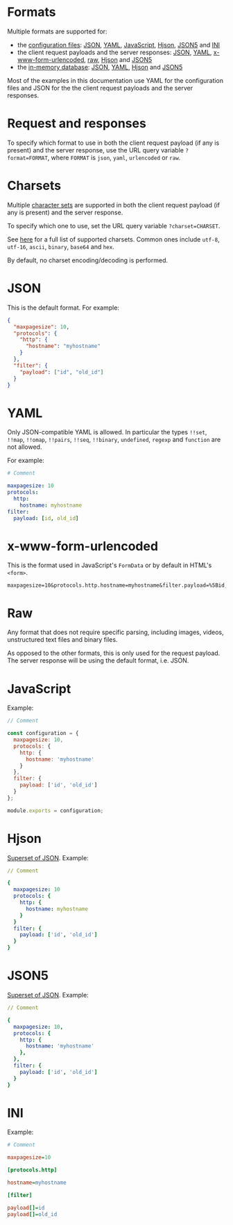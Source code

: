 # Formats

Multiple formats are supported for:
  - the [configuration files](configuration.md): [JSON](#json), [YAML](#yaml),
    [JavaScript](#javascript), [Hjson](#hjson), [JSON5](#json5) and [INI](#ini)
  - the client request payloads and the server responses: [JSON](#json),
    [YAML](#yaml), [x-www-form-urlencoded](#x-www-form-urlencoded),
    [raw](#raw), [Hjson](#hjson) and [JSON5](#json5)
  - the [in-memory database](memory_db.md#options): [JSON](#json),
    [YAML](#yaml), [Hjson](#hjson) and [JSON5](#json5)

Most of the examples in this documentation use YAML for the configuration files
and JSON for the the client request payloads and the server responses.

# Request and responses

To specify which format to use in both the client request payload (if any is
present) and the server response, use the URL query variable `?format=FORMAT`,
where `FORMAT` is `json`, `yaml`, `urlencoded` or `raw`.

# Charsets

Multiple [character sets](terminology.md#charset) are supported in both the
client request payload (if any is present) and the server response.

To specify which one to use, set the URL query variable `?charset=CHARSET`.

See [here](https://github.com/ashtuchkin/iconv-lite/wiki/Supported-Encodings)
for a full list of supported charsets. Common ones include `utf-8`, `utf-16`,
`ascii`, `binary`, `base64` and `hex`.

By default, no charset encoding/decoding is performed.

# JSON

This is the default format. For example:

```json
{
  "maxpagesize": 10,
  "protocols": {
    "http": {
      "hostname": "myhostname"
    }
  },
  "filter": {
    "payload": ["id", "old_id"]
  }
}
```

# YAML

Only JSON-compatible YAML is allowed. In particular the types `!!set`,
`!!map`, `!!omap`, `!!pairs`, `!!seq`, `!!binary`, `undefined`, `regexp` and
`function` are not allowed.

For example:

```yml
# Comment

maxpagesize: 10
protocols:
  http:
    hostname: myhostname
filter:
  payload: [id, old_id]
```

# x-www-form-urlencoded

This is the format used in JavaScript's `FormData` or by default in HTML's
`<form>`.

```HTTP
maxpagesize=10&protocols.http.hostname=myhostname&filter.payload=%5Bid,old_id%5D
```

# Raw

Any format that does not require specific parsing, including images,
videos, unstructured text files and binary files.

As opposed to the other formats, this is only used for the request payload.
The server response will be using the default format, i.e. JSON.

# JavaScript

Example:

<!-- eslint-disable strict, filenames/match-exported, comma-dangle -->
```js
// Comment

const configuration = {
  maxpagesize: 10,
  protocols: {
    http: {
      hostname: 'myhostname'
    }
  },
  filter: {
    payload: ['id', 'old_id']
  }
};

module.exports = configuration;
```

# Hjson

[Superset of JSON](https://hjson.org/). Example:

```yml
// Comment

{
  maxpagesize: 10
  protocols: {
    http: {
      hostname: myhostname
    }
  }
  filter: {
    payload: ['id', 'old_id']
  }
}
```

# JSON5

[Superset of JSON](http://json5.org/). Example:

```yml
// Comment

{
  maxpagesize: 10,
  protocols: {
    http: {
      hostname: 'myhostname'
    },
  },
  filter: {
    payload: ['id', 'old_id']
  }
}
```

# INI

Example:

```ini
# Comment

maxpagesize=10

[protocols.http]

hostname=myhostname

[filter]

payload[]=id
payload[]=old_id
```
